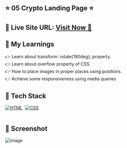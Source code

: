 ## ⭐ 05 Crypto Landing Page ⭐

## 📌 **Live Site URL:** <a href="https://crypto-landingpg.netlify.app/">**Visit Now** 🚀</a>


## 📌 My Learnings
👉 Learn about transform: rotate(180deg); property.<br>
👉 Learn about overflow property of CSS.<br>
👉 How to place images in proper places using positions.<br>
👉 Achieve some responsiveness using media queries<br>

## 📌 Tech Stack

[![HTML](https://img.shields.io/badge/html5%20-%23E34F26.svg?&style=for-the-badge&logo=html5&logoColor=white)](https://github.com/prakash-naikwadi)&nbsp;
[![CSS](https://img.shields.io/badge/css3%20-%231572B6.svg?&style=for-the-badge&logo=css3&logoColor=white)](https://github.com/prakash-naikwadi)&nbsp;
<br>
<br>

## 📌 Screenshot
![image](./thumbnail.png)
 
 
